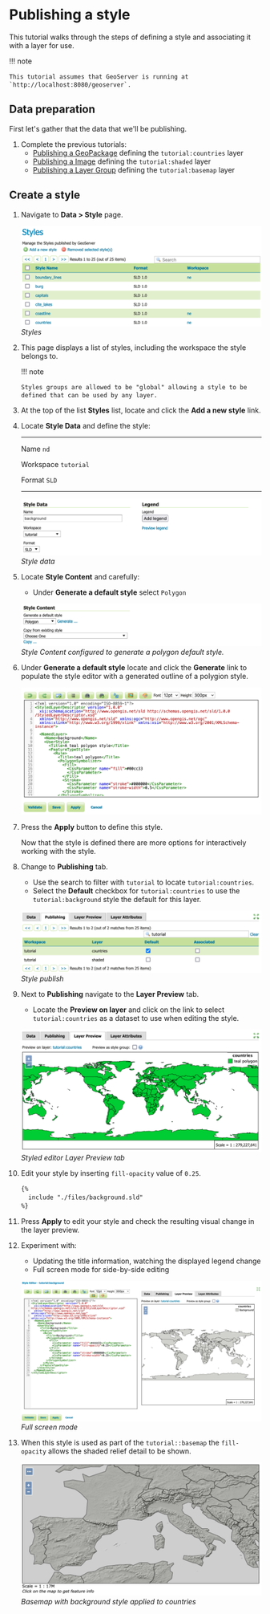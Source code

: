 # Publishing a style

This tutorial walks through the steps of defining a style and associating it with a layer for use.

!!! note

    This tutorial assumes that GeoServer is running at `http://localhost:8080/geoserver`.


## Data preparation

First let's gather that the data that we'll be publishing.

1.  Complete the previous tutorials:
    -   [Publishing a GeoPackage](../geopkg-quickstart/index.md) defining the ``tutorial:countries`` layer
    -   [Publishing a Image](../image-quickstart/index.md) defining the ``tutorial:shaded`` layer
    -   [Publishing a Layer Group](../group-quickstart/index.md) defining the ``tutorial:basemap`` layer

## Create a style

1.  Navigate to **Data > Style** page.

    ![](images/styles_page.png)
    *Styles*

2.  This page displays a list of styles, including the workspace the style belongs to.

    !!! note

        Styles groups are allowed to be "global" allowing a style to be defined that can be used by any layer.


3.  At the top of the list **Styles** list, locate and click the **Add a new style** link.

4.  Locate **Style Data** and define the style:

      --------------------- -------------------------------------------------
      Name                  `nd`

      Workspace             `tutorial`

      Format                `SLD`
      --------------------- -------------------------------------------------

    ![](images/style_data.png)
    *Style data*

5.  Locate **Style Content** and carefully:

    -   Under **Generate a default style** select `Polygon`

    ![](images/style_content.png)
    *Style Content configured to generate a polygon default style.*

6.  Under **Generate a default style** locate and click the **Generate** link to populate the style editor with a generated outline of a polygion style.

    ![](images/generate.png)

7.  Press the **Apply** button to define this style.

    Now that the style is defined there are more options for interactively working with the style.

8.  Change to **Publishing** tab.

    -   Use the search to filter with `tutorial` to locate `tutorial:countries`.
    -   Select the **Default** checkbox for `tutorial:countries` to use the `tutorial:background` style the default for this layer.

    ![](images/publish.png)
    *Style publish*

9.  Next to **Publishing** navigate to the **Layer Preview** tab.

    -   Locate the **Preview on layer** and click on the link to select `tutorial:countries` as a dataset to use when editing the style.

    ![](images/preview.png)
    *Styled editor Layer Preview tab*

10. Edit your style by inserting `fill-opacity` value of `0.25`.

    ~~~xml
    {% 
      include "./files/background.sld"
    %}
    ~~~

11. Press **Apply** to edit your style and check the resulting visual change in the layer preview.

12. Experiment with:

    -   Updating the title information, watching the displayed legend change
    -   Full screen mode for side-by-side editing

    ![](images/full.png)
    *Full screen mode*

13. When this style is used as part of the `tutorial::basemap` the `fill-opacity` allows the shaded relief detail to be shown.

    ![](images/basemap.png)
    *Basemap with background style applied to countries*
